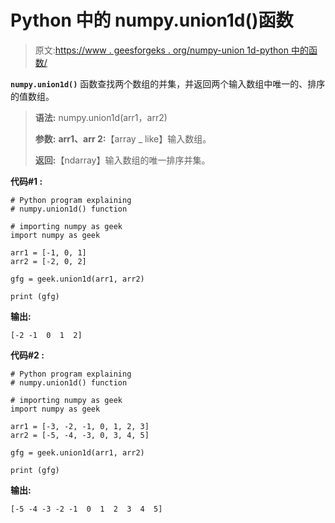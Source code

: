 # Python 中的 numpy.union1d()函数

> 原文:[https://www . geesforgeks . org/numpy-union 1d-python 中的函数/](https://www.geeksforgeeks.org/numpy-union1d-function-in-python/)

**`numpy.union1d()`** 函数查找两个数组的并集，并返回两个输入数组中唯一的、排序的值数组。

> **语法:** numpy.union1d(arr1，arr2)
> 
> **参数:**
> **arr1、arr 2:**【array _ like】输入数组。
> 
> **返回:**【ndarray】输入数组的唯一排序并集。

**代码#1 :**

```
# Python program explaining
# numpy.union1d() function

# importing numpy as geek 
import numpy as geek 

arr1 = [-1, 0, 1]
arr2 = [-2, 0, 2]

gfg = geek.union1d(arr1, arr2)

print (gfg)
```

**输出:**

```
[-2 -1  0  1  2]

```

**代码#2 :**

```
# Python program explaining
# numpy.union1d() function

# importing numpy as geek 
import numpy as geek 

arr1 = [-3, -2, -1, 0, 1, 2, 3]
arr2 = [-5, -4, -3, 0, 3, 4, 5]

gfg = geek.union1d(arr1, arr2)

print (gfg)
```

**输出:**

```
[-5 -4 -3 -2 -1  0  1  2  3  4  5]

```